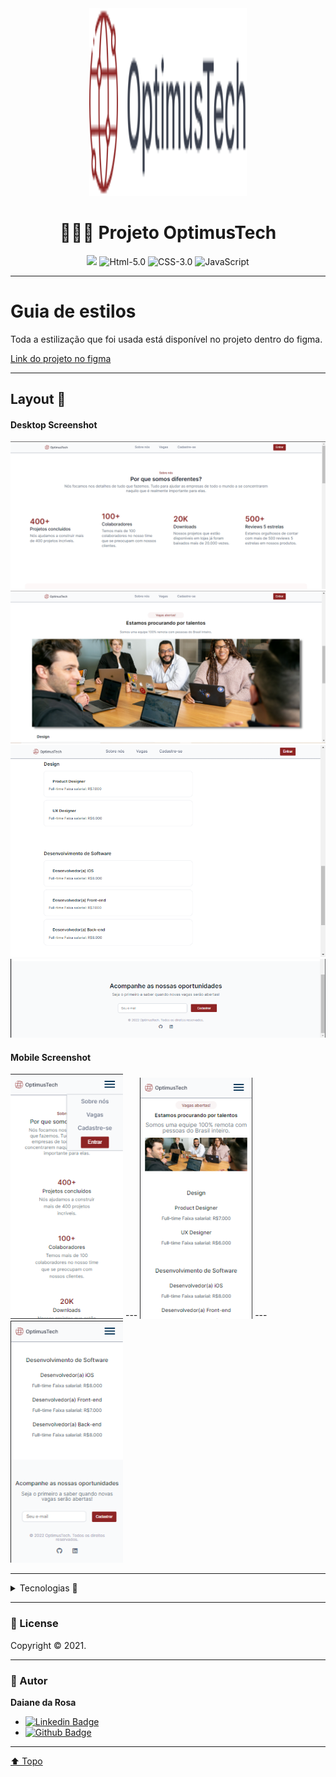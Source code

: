 <div align="center">    
<img src="https://github.com/DaianedaRosa/7days_of_code/blob/master/img/_Button%20base.svg"  width="50%" height="300px">
</div>
 <h1 align="center"> 👨🏽‍💻 Projeto OptimusTech<a id="top"></a> </h1>

<div align="center">

![](https://img.shields.io/badge/license-MIT-lightseagreen)
![Html-5.0](https://img.shields.io/badge/Html-5.0-F16529?logo=html5&style=flat)
![CSS-3.0](https://img.shields.io/badge/Css-3.0-2965f1?logo=CSS3&style=flat)
![JavaScript](https://img.shields.io/badge/Java-Script-yellow?logo=javascript&style=flat) 

</div>

---

# Guia de estilos

Toda a estilização que foi usada está disponível no projeto dentro do figma.

[Link do projeto no figma](https://lnkd.in/dta7kyrM)


---

## Layout 🚧 <a id="projetos"></a>

#### Desktop Screenshot

<img src="https://github.com/DaianedaRosa/7days_of_code/blob/master/img/desktop-1.png" width="550">

<br>

<img src="https://github.com/DaianedaRosa/7days_of_code/blob/master/img/desktop-3.png" width="550">

<br>

<img src="https://github.com/DaianedaRosa/7days_of_code/blob/master/img/desktop-4.png" width="550">

<br>

<img src="https://github.com/DaianedaRosa/7days_of_code/blob/master/img/desktop-5.png" width="550">

#### Mobile Screenshot

<p float="left">
  <img src="img/mobile-1.png" width="180" />
---
  <img src="img/mobile-2.png" width="180" /> 
---
  <img src="https://github.com/DaianedaRosa/7days_of_code/blob/master/img/mobile-cadastro.png" width="180" />
</p>

---

<details >
<summary>
Tecnologias 🚀 <a id="tecnologias"></a>
</summary>
    
<h6>Esse projeto foi desenvolvido com as seguintes tecnologias:</h6>

[![HTML5](https://img.shields.io/badge/-HTML5-F06426?style=flat-square&logoColor=fff&logo=HTML5)](https://developer.mozilla.org/pt-BR/docs/Web/HTML)
[![CSS3](https://img.shields.io/badge/-CSS3-5DAFEF?style=flat-square&logoColor=fff&logo=CSS3)](https://developer.mozilla.org/pt-BR/docs/Web/CSS)
[![JavaScript](https://img.shields.io/badge/-JavaScript-FEAE32?style=flat-square&logoColor=fff&logo=javascript)](https://developer.mozilla.org/pt-BR/docs/Web/JavaScript)

</details>

---

### 📝 License <a id="license"></a>

Copyright © 2021.<br/>

---

### 👤 Autor <a id="autor"></a>

**Daiane da Rosa**

- [![Linkedin Badge](https://img.shields.io/badge/-DaianedaRosa-blue?style=flat-square&logo=Linkedin&logoColor=white&link=https://www.linkedin.com/in/daiane-da-rosa-1036b2224/)](https://www.linkedin.com/in/daiane-da-rosa-1036b2224/)
- [![Github Badge](https://img.shields.io/badge/DaianedaRosa-24292e?style=flat&logo=Github&logoColor=white&link=https://github.com/DaianedaRosa)](https://github.com/DaianedaRosa)

---

[⬆️ Topo](#top) <br>








